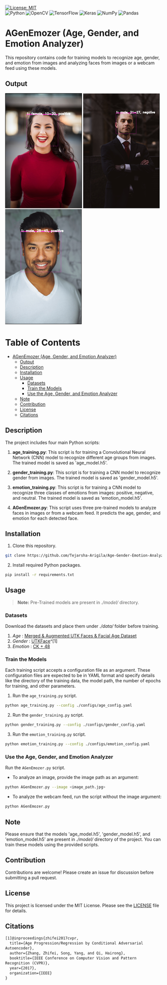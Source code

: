 [![License: MIT](https://img.shields.io/badge/License-MIT-yellow.svg)](https://opensource.org/licenses/MIT)  
![Python](https://img.shields.io/badge/python-3670A0?style=for-the-badge&logo=python&logoColor=ffdd54)
![OpenCV](https://img.shields.io/badge/opencv-%23white.svg?style=for-the-badge&logo=opencv&logoColor=white)
![TensorFlow](https://img.shields.io/badge/TensorFlow-%23FF6F00.svg?style=for-the-badge&logo=TensorFlow&logoColor=white)
![Keras](https://img.shields.io/badge/Keras-%23D00000.svg?style=for-the-badge&logo=Keras&logoColor=white)
![NumPy](https://img.shields.io/badge/numpy-%23013243.svg?style=for-the-badge&logo=numpy&logoColor=white)
![Pandas](https://img.shields.io/badge/pandas-%23150458.svg?style=for-the-badge&logo=pandas&logoColor=white)
# AGenEmozer (Age, Gender, and Emotion Analyzer)

This repository contains code for training models to recognize age, gender, and emotion from images and analyzing faces from images or a webcam feed using these models.

## Output

![](examples/1.png)
![](examples/2.png)
![](examples/3.png)

# Table of Contents

- [AGenEmozer (Age, Gender, and Emotion Analyzer)](#agenemozer-age-gender-and-emotion-analyzer)
  - [Output](#output)
  - [Description](#description)
  - [Installation](#installation)
  - [Usage](#usage)
    - [Datasets](#training-datasets)
    - [Train the Models](#train-the-models)
    - [Use the Age, Gender, and Emotion Analyzer](#use-the-age-gender-and-emotion-analyzer)
  - [Note](#note)
  - [Contribution](#contribution)
  - [License](#license)
  - [Citations](#citations)
## Description

The project includes four main Python scripts:

1. **age_training.py**: This script is for training a Convolutional Neural Network (CNN) model to recognize different age groups from images. The trained model is saved as 'age_model.h5'.

2. **gender_training.py**: This script is for training a CNN model to recognize gender from images. The trained model is saved as 'gender_model.h5'.

3. **emotion_training.py**: This script is for training a CNN model to recognize three classes of emotions from images: positive, negative, and neutral. The trained model is saved as 'emotion_model.h5'.

4. **AGenEmozer.py**: This script uses three pre-trained models to analyze faces in images or from a webcam feed. It predicts the age, gender, and emotion for each detected face.

## Installation

1. Clone this repository.
```bash
git clone https://github.com/Tejarsha-Arigila/Age-Gender-Emotion-Analyzer.git
```

2. Install required Python packages.
```bash
pip install -r requirements.txt
```

## Usage

> **Note:** Pre-Trained models are present in _./model/_ directory.

### Datasets

Download the datasets and place them under _./data/_ folder before training. 

1. *Age* : [Merged & Augmented UTK Faces & Facial Age Dataset](https://www.kaggle.com/datasets/skillcate/merged-augmented-utk-faces-facial-age-dataset)
2. *Gender* : [UTKFace](https://susanqq.github.io/UTKFace/)^[1]
3. *Emotion* : [CK + 48](https://drive.google.com/drive/folders/1YEOBooxcTI4H8sIXhZ69sKPGhVRFDl_5?usp=drive_link)

### Train the Models

Each training script accepts a configuration file as an argument. These configuration files are expected to be in YAML format and specify details like the directory of the training data, the model path, the number of epochs for training, and other parameters.

1. Run the `age_training.py` script.

```bash
python age_training.py --config ./configs/age_config.yaml
```

2. Run the `gender_training.py` script.

```bash
python gender_training.py --config ./configs/gender_config.yaml
```

3. Run the `emotion_training.py` script.

```bash
python emotion_training.py --config ./configs/emotion_config.yaml
```

### Use the Age, Gender, and Emotion Analyzer

Run the `AGenEmozer.py` script. 

- To analyze an image, provide the image path as an argument:
```bash
python AGenEmozer.py --image <image_path.jpg>
```

- To analyze the webcam feed, run the script without the image argument:
```bash
python AGenEmozer.py
```

## Note

Please ensure that the models 'age_model.h5', 'gender_model.h5', and 'emotion_model.h5' are present in _./model/_ directory of the project. You can train these models using the provided scripts.

## Contribution

Contributions are welcome! Please create an issue for discussion before submitting a pull request.

## License

This project is licensed under the MIT License. Please see the [LICENSE](LICENSE) file for details.

## Citations
``` plaintext
[1]@inproceedings{zhifei2017cvpr,
  title={Age Progression/Regression by Conditional Adversarial Autoencoder},
  author={Zhang, Zhifei, Song, Yang, and Qi, Hairong},
  booktitle={IEEE Conference on Computer Vision and Pattern Recognition (CVPR)},
  year={2017},
  organization={IEEE}
}
```
